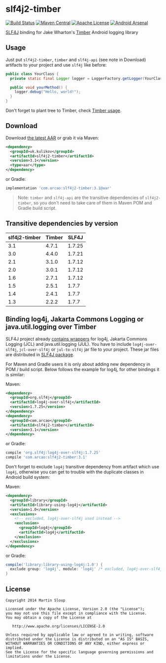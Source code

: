 slf4j2-timber
============
[![Build Status](https://travis-ci.org/arcao/slf4j2-timber.svg?branch=master)](https://travis-ci.org/arcao/slf4j2-timber) [![Maven Central](https://maven-badges.herokuapp.com/maven-central/com.arcao/slf4j2-timber/badge.svg)](https://maven-badges.herokuapp.com/maven-central/com.arcao/slf4j2-timber) [![Apache License](http://img.shields.io/badge/license-Apache%20License%202.0-lightgrey.svg)](http://choosealicense.com/licenses/apache-2.0/) [![Android Arsenal](https://img.shields.io/badge/Android%20Arsenal-slf4j--timber-brightgreen.svg?style=flat)](https://android-arsenal.com/details/1/272)

[SLF4J][1] binding for Jake Wharton's [Timber][2] Android logging library

Usage
-----

Just put `slf4j2-timber`, `timber` and `slf4j-api` (see note in Download) 
artifacts to your project and use `slf4j` like before:

```java
public class YourClass {
  private static final Logger logger = LoggerFactory.getLogger(YourClass.class);

  public void yourMethod() {
    logger.debug("Hello, world!");
  }
}
```

Don't forget to plant tree to Timber, check [Timber usage][3].

Download
-----

Download [the latest AAR][4] or grab it via Maven:

```xml
<dependency>
  <groupId>uk.kulikov</groupId>
  <artifactId>slf4j2-timber</artifactId>
  <version>3.1</version>
  <type>aar</type>
</dependency>
```
or Gradle:
```groovy
implementation 'com.arcao:slf4j2-timber:3.1@aar'
```

> Note: `timber` and `slf4j-api` are the transitive dependencies of `slf4j2-timber`, 
so you don't need to take care of them in Maven POM and Gradle build script. 

Transitive dependencies by version
-----

slf4j2-timber | Timber | SLF4J
------------ | ------ | -----
3.1          | 4.7.1  | 1.7.25
3.0          | 4.4.0  | 1.7.21
2.1          | 3.1.0  | 1.7.12
2.0          | 3.0.1  | 1.7.12
1.6          | 2.7.1  | 1.7.12
1.5          | 2.5.1  | 1.7.7
1.4          | 2.4.1  | 1.7.7
1.3          | 2.2.2  | 1.7.7

Binding log4j, Jakarta Commons Logging or java.util.logging over Timber  
-----------------------------------------------------------------------
SLF4J project already [contains wrappers][5] for log4j, Jakarta Commons Logging 
(JCL) and java.util.logging (JUL). You have to include `log4j-over-slf4j`, 
`jcl-over-slf4j` or `jul-to-slf4j` jar file to your project. These jar files are
distributed in [SLF4J package][6].

For Maven and Gradle users it is only about adding new dependency in POM / build
script. Below follows the example for log4j, for other bindings it is similar:

Maven:  
```xml
<dependency>
  <groupId>org.slf4j</groupId>
  <artifactId>log4j-over-slf4j</artifactId>
  <version>1.7.25</version>
</dependency>
<dependency>
  <groupId>com.arcao</groupId>
  <artifactId>slf4j2-timber</artifactId>
  <version>3.1</version>
</dependency>
```
or Gradle:
```groovy
compile 'org.slf4j:log4j-over-slf4j:1.7.25'
compile 'com.arcao:slf4j2-timber:3.1'
```

Don't forget to exclude `log4j` transitive dependency from artifact which use 
`log4j`, otherwise you can get to trouble with the duplicate classes in Android 
build system:

Maven:  
```xml
<dependency>
  <groupId>library</groupId>
  <artifactId>library-using-log4j</artifactId>
  <version>1.0</version>
  <exclusions>
    <!-- excluded, log4j-over-slf4j used instead -->
    <exclusion>
      <groupId>log4j</groupId>
      <artifactId>log4j</artifactId>
    </exclusion>
  </exclusions> 
</dependency>
```
or Gradle:
```groovy
compile('library:library-using-log4j:1.0') {
  exclude group: 'log4j', module: 'log4j' /* excluded, log4j-over-slf4j used instead */
}
```

License
-------

    Copyright 2014 Martin Sloup

    Licensed under the Apache License, Version 2.0 (the "License");
    you may not use this file except in compliance with the License.
    You may obtain a copy of the License at

       http://www.apache.org/licenses/LICENSE-2.0

    Unless required by applicable law or agreed to in writing, software
    distributed under the License is distributed on an "AS IS" BASIS,
    WITHOUT WARRANTIES OR CONDITIONS OF ANY KIND, either express or implied.
    See the License for the specific language governing permissions and
    limitations under the License.


 [1]: http://www.slf4j.org/
 [2]: https://github.com/JakeWharton/timber
 [3]: https://github.com/JakeWharton/timber#usage
 [4]: https://repository.sonatype.org/#nexus-search;gav~com.arcao~slf4j2-timber~~~
 [5]: http://www.slf4j.org/legacy.html
 [6]: http://www.slf4j.org/download.html
